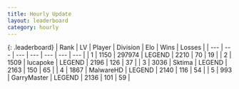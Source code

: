 ```yaml
---
title: Hourly Update
layout: leaderboard
category: hourly
---
```


{: .leaderboard}
| Rank | LV | Player | Division | Elo | Wins | Losses |
| --- | --- | --- | --- | --- | --- | --- |
| <span data-change="0">1</span> | 1150 | <span title="ID: 544038">297974</span> | LEGEND | <span data-change="0">2210</span> | <span data-change="0">70</span> | <span data-change="0">19</span> |
| <span data-change="0">2</span> | 1509 | <span title="ID: 41925">lucapoke</span> | LEGEND | <span data-change="0">2196</span> | <span data-change="0">126</span> | <span data-change="0">37</span> |
| <span data-change="4">3</span> | 3036 | <span title="ID: 353063">Sktima</span> | LEGEND | <span data-change="36">2163</span> | <span data-change="9">150</span> | <span data-change="1">65</span> |
| <span data-change="1">4</span> | 1867 | <span title="ID: 261794">MalwareHD</span> | LEGEND | <span data-change="10">2140</span> | <span data-change="1">116</span> | <span data-change="0">54</span> |
| <span data-change="4">5</span> | 993 | <span title="ID: 86076">GarryMaster</span> | LEGEND | <span data-change="9">2136</span> | <span data-change="1">101</span> | <span data-change="0">59</span> |